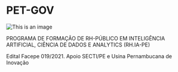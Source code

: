 # PET-GOV

![This is an image](plano_fundo_exercicios.png)


PROGRAMA DE FORMAÇÃO DE RH-PÚBLICO EM INTELIGÊNCIA ARTIFICIAL, CIÊNCIA DE DADOS E ANALYTICS (RH.IA-PE)

Edital Facepe 019/2021. Apoio SECTI/PE e Usina Pernambucana de Inovação
